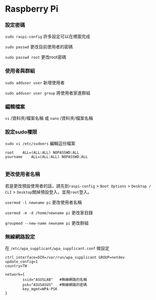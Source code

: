 Raspberry Pi 
=============

### 設定密碼

`sudo raspi-config` 許多設定可以在裡面完成

`sudo passwd`	更改目前使用者的密碼

`sudo passwd root`  更改root密碼

### 使用者與群組

`sudo adduser user`  新增使用者

`sudo adduser user group` 將使用者家進群組

### 編輯檔案

`vi` /資料夾/檔案名稱 或
`nano` /資料夾/檔案名稱

### 設定sudo權限

`sudo vi /etc/sudoers` 編輯這份檔案

```
root    ALL=(ALL:ALL) NOPASSWD:ALL
yourname    ALL=(ALL:ALL) NOPASSWD:ALL


```

### 更改使用者名稱

若是更改預設使用者的話，請先到`raspi-config` > `Boot Options` > `Desktop / CLI` > `Desktop`關掉預設登入，並用`root`登入。

`usermod -l newname pi`  更改使用者名稱

`usermod -m -d /home/newname pi`  更改家目錄

`groupmod --new-name newname pi`  更改群組



### 無線網路設定

在 `/etc/wpa_supplicant/wpa_supplicant.conf` 做設定

```config
ctrl_interface=DIR=/var/run/wpa_supplicant GROUP=netdev
update_config=1
country=TW

network={
        ssid="ASUSLAB"   #無線網路的名稱
        psk="ASUSASUS"   #無線網路的密碼
        key_mgmt=WPA-PSK
}
```
